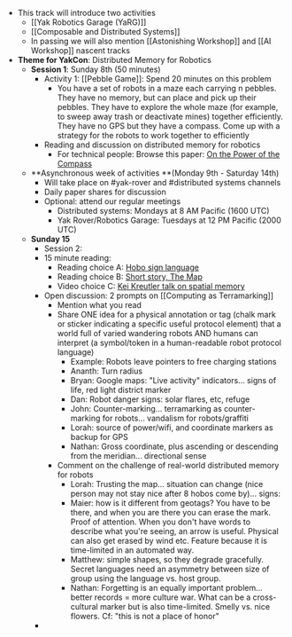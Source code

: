 - This track will introduce two activities
    - [[Yak Robotics Garage (YaRG)]]
    - [[Composable and Distributed Systems]]
    - In passing we will also mention [[Astonishing Workshop]] and [[AI Workshop]] nascent tracks
- **Theme for YakCon**: Distributed Memory for Robotics
    - **Session 1**: Sunday 8th (50 minutes)
        - Activity 1: [[Pebble Game]]: Spend 20 minutes on this problem
            - You have a set of robots in a maze each carrying n pebbles. They have no memory, but can place and pick up their pebbles. They have to explore the whole maze (for example, to sweep away trash or deactivate mines) together efficiently. They have no GPS but they have a compass. Come up with a strategy for the robots to work together to efficiently 
        - Reading and discussion on distributed memory for robotics 
            - For technical people: Browse this paper: [On the Power of the Compass](https://www.clear.rice.edu/comp651/papers/2015-01-Spring/04567972.pdf)
    - **Asynchronous week of activities **(Monday 9th - Saturday 14th)
        - Will take place on #yak-rover and #distributed systems channels
        - Daily paper shares for discussion
        - Optional: attend our regular meetings
            - Distributed systems: Mondays at 8 AM Pacific (1600 UTC)
            - Yak Rover/Robotics Garage: Tuesdays at 12 PM Pacific (2000 UTC)
    - **Sunday 15**
        - Session 2: 
        - 15 minute reading:
            - Reading choice A: [Hobo sign language](https://www.popularmechanics.com/technology/a25174860/hobo-code/)
            - Reading choice B: [Short story, The Map](https://www.ribbonfarm.com/2022/05/05/the-map/)
            - Video choice C: [Kei Kreutler talk on spatial memory](https://www.twitch.tv/videos/1551986569) 
        - Open discussion: 2 prompts on [[Computing as Terramarking]]
            - Mention what you  read
            - Share ONE idea for a physical annotation or tag (chalk mark or sticker indicating a specific useful protocol element) that a world full of varied wandering robots AND humans can interpret (a symbol/token in a human-readable robot protocol language)
                - Example: Robots leave pointers to free charging stations
                - Ananth: Turn radius
                - Bryan: Google maps: "Live activity" indicators... signs of life, red light district marker
                - Dan: Robot danger signs: solar flares, etc, refuge
                - John: Counter-marking... terramarking as counter-marking for robots... vandalism for robots/graffiti
                - Lorah: source of power/wifi, and coordinate markers as backup for GPS
                - Nathan: Gross coordinate, plus ascending or descending from the meridian... directional sense
            - Comment on the challenge of real-world distributed memory for robots
                - Lorah: Trusting the map... situation can change (nice person may not stay nice after 8 hobos come by)... signs: 
                - Maier: how is it different from geotags? You have to be there, and when you are there you can erase the mark. Proof of attention. When you don't have words to describe what you're seeing, an arrow is useful. Physical can also get erased by wind etc. Feature because it is time-limited in an automated way.
                - Matthew: simple shapes, so they degrade gracefully. Secret languages need an asymmetry between size of group using the language vs. host group.
                - Nathan: Forgetting is an equally important problem... better records = more culture war. What can be a cross-cultural marker but is also time-limited. Smelly vs. nice flowers. Cf: "this is not a place of honor"
        - 
